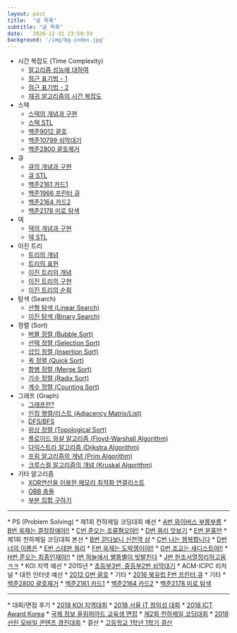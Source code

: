 ```yaml
---
layout: post
title:  "글 목록"
subtitle: "글 목록"
date:   2020-12-31 23:59:59
background: '/img/bg-index.jpg'
---
```


* 시간 복잡도 (Time Complexity)
  * <a href = "https://justicehui.github.io/2018/03/04/%EC%8B%9C%EA%B0%84%EB%B3%B5%EC%9E%A1%EB%8F%841.html">알고리즘 성능에 대하여</a>
  * <a href = "https://justicehui.github.io/2018/03/09/%EC%8B%9C%EA%B0%84%EB%B3%B5%EC%9E%A1%EB%8F%842.html">점근 표기법 - 1</a>
  * <a href = "https://justicehui.github.io/2018/03/10/%EC%8B%9C%EA%B0%84%EB%B3%B5%EC%9E%A1%EB%8F%843.html">점근 표기법 - 2</a>
  * <a href = "https://justicehui.github.io/2018/03/11/%EC%8B%9C%EA%B0%84%EB%B3%B5%EC%9E%A1%EB%8F%844.html">재귀 알고리즘의 시간 복잡도</a>
* 스택
  * <a href = "https://justicehui.github.io/2018/06/03/%EC%8A%A4%ED%83%9D1.html">스택의 개념과 구현</a>
  * <a href = "https://justicehui.github.io/2018/06/03/%EC%8A%A4%ED%83%9D2.html">스택 STL</a>
  * <a href = "https://justicehui.github.io/2018/06/06/BOJ9012.html">백준9012 괄호</a>
  * <a href = "https://justicehui.github.io/2018/06/06/BOJ10799.html">백준10799 쇠막대기</a>
  * <a href = "https://justicehui.github.io/2018/06/06/BOJ2800.html">백준2800 괄호제거</a>
* 큐
  * <a href = "https://justicehui.github.io/2018/06/09/%ED%81%901.html">큐의 개념과 구현</a>
  * <a href = "https://justicehui.github.io/2018/06/09/%ED%81%902.html">큐 STL</a>
  * <a href = "https://justicehui.github.io/2018/06/10/BOJ2161.html">백준2161 카드1</a>
  * <a href = "https://justicehui.github.io/2018/06/10/BOJ1966.html">백준1966 프린터 큐</a>
  * <a href = "https://justicehui.github.io/2018/06/10/BOJ2164.html">백준2164 카드2</a>
  * <a href = "https://justicehui.github.io/2018/06/10/BOJ2178.html">백준2178 미로 탐색</a>
* 덱
  * <a href = "https://justicehui.github.io/2018/06/12/%EB%8D%B11.html">덱의 개념과 구현</a>
  * <a href = "https://justicehui.github.io/2018/06/13/%EB%8D%B12.html">덱 STL</a>
* 이진 트리
  * <a href = "https://justicehui.github.io/2018/07/14/%EC%9D%B4%EC%A7%84%ED%8A%B8%EB%A6%AC1.html">트리의 개념</a>
  * <a href = "https://justicehui.github.io/2018/07/14/%EC%9D%B4%EC%A7%84%ED%8A%B8%EB%A6%AC2.html">트리의 표현</a>
  * <a href = "https://justicehui.github.io/2018/07/15/%EC%9D%B4%EC%A7%84%ED%8A%B8%EB%A6%AC3.html">이진 트리의 개념</a>
  * <a href = "https://justicehui.github.io/2018/07/15/%EC%9D%B4%EC%A7%84%ED%8A%B8%EB%A6%AC4.html">이진 트리의 구현</a>
  * <a href = "https://justicehui.github.io/2018/07/16/%EC%9D%B4%EC%A7%84%ED%8A%B8%EB%A6%AC5.html">이진 트리의 순회</a>
* 탐색 (Search)
  * <a href = "https://justicehui.github.io/2018/03/17/%ED%83%90%EC%83%891.html">선형 탐색 (Linear Search)</a>
  * <a href = "https://justicehui.github.io/2018/03/18/%ED%83%90%EC%83%892.html">이진 탐색 (Binary Search)</a>
* 정렬 (Sort)
  * <a href = "https://justicehui.github.io/2018/04/09/%EC%A0%95%EB%A0%AC1.html">버블 정렬 (Bubble Sort)</a>
  * <a href = "https://justicehui.github.io/2018/04/11/%EC%A0%95%EB%A0%AC2.html">선택 정렬 (Selection Sort)</a>
  * <a href = "https://justicehui.github.io/2018/04/14/%EC%A0%95%EB%A0%AC3.html">삽입 정렬 (Insertion Sort)</a>
  * <a href = "https://justicehui.github.io/2018/04/18/%EC%A0%95%EB%A0%AC4.html">퀵 정렬 (Quick Sort)</a>
  * <a href = "https://justicehui.github.io/2018/04/22/%EC%A0%95%EB%A0%AC5.html">합병 정렬 (Merge Sort)</a>
  * <a href = "https://justicehui.github.io/2018/05/02/%EC%A0%95%EB%A0%AC6.html">기수 정렬 (Radix Sort)</a>
  * <a href = "https://justicehui.github.io/2018/05/02/%EC%A0%95%EB%A0%AC7.html">계수 정렬 (Counting Sort)</a>
* 그래프 (Graph)
  * <a href = "https://justicehui.github.io/2018/03/19/%EA%B7%B8%EB%9E%98%ED%94%841.html">그래프란?</a>
  * <a href = "https://justicehui.github.io/2018/03/21/%EA%B7%B8%EB%9E%98%ED%94%842.html">인접 행렬/리스트 (Adjacency Matrix/List)</a>
  * <a href = "https://justicehui.github.io/2018/03/23/%EA%B7%B8%EB%9E%98%ED%94%843.html">DFS/BFS</a>
  * <a href = "https://justicehui.github.io/2018/03/24/%EA%B7%B8%EB%9E%98%ED%94%844.html">위상 정렬 (Topological Sort)</a>
  * <a href = "https://justicehui.github.io/2018/03/25/%EA%B7%B8%EB%9E%98%ED%94%845.html">플로이드 와샬 알고리즘 (Floyd-Warshall Algorithm)</a>
  * <a href = "https://justicehui.github.io/2018/03/28/%EA%B7%B8%EB%9E%98%ED%94%846.html">다익스트라 알고리즘 (Dijkstra Algorithm)</a>
  * <a href = "https://justicehui.github.io/2018/03/30/%EA%B7%B8%EB%9E%98%ED%94%847.html">프림 알고리즘의 개념 (Prim Algorithm)</a>
  * <a href = "https://justicehui.github.io/2018/03/31/%EA%B7%B8%EB%9E%98%ED%94%848.html">크루스컬 알고리즘의 개념 (Kruskal Algorithm)</a>
* 기타 알고리즘
  * <a href = "https://justicehui.github.io/2018/06/23/XORLinkedList.html">XOR연산을 이용한 메모리 최적화 연결리스트</a>
  * <a href = "https://justicehui.github.io/2018/06/23/OBB.html">OBB 충돌</a>
  * <a href = "https://justicehui.github.io/2018/06/24/%EB%B6%80%EB%B6%84%EC%A7%91%ED%95%A9%EA%B5%AC%ED%95%98%EA%B8%B0.html">부분 집합 구하기</a>
<hr>
* PS (Problem Solving)
  * 제1회 천하제일 코딩대회 예선
    * <a href = "https://justicehui.github.io/2018/05/06/BOJ14645.html">A번 와이버스 부릉부릉</a>
    * <a href = "https://justicehui.github.io/2018/05/06/BOJ14646.html">B번 욱제는 결정장애야!!</a>
    * <a href = "https://justicehui.github.io/2018/05/07/BOJ14647.html">C번 준오는 조류혐오야!!</a>
    * <a href = "https://justicehui.github.io/2018/05/07/BOJ14648.html">D번 쿼리 맛보기</a>
    * <a href = "https://justicehui.github.io/2018/05/11/BOJ14649.html">E번 문홍안</a>
  * 제1회 천하제일 코딩대회 본선
    * <a href = "https://justicehui.github.io/2018/05/12/BOJ14651.html">B번 걷다보니 신천역 삼</a>
    * <a href = "https://justicehui.github.io/2018/05/13/BOJ14652.html">C번 나는 행복합니다</a>
    * <a href = "https://justicehui.github.io/2018/05/18/BOJ14653.html">D번 너의 이름은</a>
    * <a href = "https://justicehui.github.io/2018/05/20/BOJ14654.html">E번 스테판 쿼리</a>
    * <a href = "https://justicehui.github.io/2018/05/21/BOJ14655.html">F번 욱제는 도박쟁이야!!</a>
    * <a href = "https://justicehui.github.io/2018/05/21/BOJ14656.html">G번 조교는 새디스트야!!</a>
    * <a href = "https://justicehui.github.io/2018/05/22/BOJ14657.html">H번 준오는 최종인재야!!</a>
    * <a href = "https://justicehui.github.io/2018/05/22/BOJ14658.html">I번 하늘에서 별똥별이 빗발친다</a>
    * <a href = "https://justicehui.github.io/2018/05/26/BOJ14659.html">J번 한조서열정리하고옴ㅋㅋ</a>
  * KOI 지역 예선
    * 2015년
      * <a href = "https://justicehui.github.io/2018/06/06/BOJ10799.html">초등부3번, 중등부2번 쇠막대기</a>
  * ACM-ICPC 리저널
    * 대전 인터넷 예선
      * <a href = "https://justicehui.github.io/2018/06/06/BOJ9012.html">2012 G번 괄호</a>
    * 기타
      * <a href = "https://justicehui.github.io/2018/06/10/BOJ1966.html">2016 북유럽 F번 프린터 큐</a>
  * 기타
    * <a href = "https://justicehui.github.io/2018/06/06/BOJ2800.html">백준2800 괄호제거</a>
    * <a href = "https://justicehui.github.io/2018/06/10/BOJ2161.html">백준2161 카드1</a>
    * <a href = "https://justicehui.github.io/2018/06/10/BOJ2164.html">백준2164 카드2</a>
    * <a href = "https://justicehui.github.io/2018/06/10/BOJ2178.html">백준2178 미로 탐색</a>
<hr>
* 대회/면접 후기
  * <a href = "https://justicehui.github.io/2018/04/15/%EC%A0%95%EC%98%AC%ED%9B%84%EA%B8%B0.html">2018 KOI 지역대회</a>
  * <a href = "https://justicehui.github.io/2018/06/03/%EC%84%9C%EC%9A%B8IT%EC%B0%BD%EC%9D%98%EC%84%B1%EB%8C%80%ED%9A%8C%ED%9B%84%EA%B8%B0.html">2018 서울 IT 창의성 대회</a>
  * <a href = "https://justicehui.github.io/2018/06/11/ICTAwardKorea.html">2018 ICT Award Korea</a>
  * <a href = "https://justicehui.github.io/2018/06/14/IOI%EB%A9%B4%EC%A0%91-%ED%9B%84%EA%B8%B0.html">국제 정보 올림피아드 교육생 면접</a>
  * <a href = "https://justicehui.github.io/2018/07/20/%EC%B2%9C%EC%BD%94%EB%8C%80.html">제2회 천하제일 코딩대회</a>
  * <a href = "https://justicehui.github.io/2018/07/20/%EC%B2%9C%EC%BD%94%EB%8C%80.html">2018 선린 모바일 콘텐츠 경진대회</a>
* 결산
  * <a href = "https://justicehui.github.io/2018/07/21/%EA%B3%A01_1%ED%95%99%EA%B8%B0.html">고등학교 1학년 1학기 결산</a>
